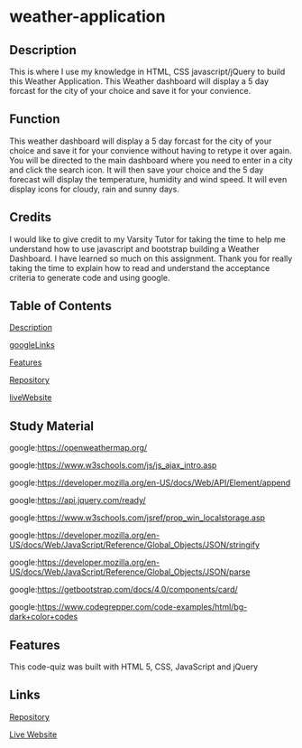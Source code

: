 # weather-application

## Description

This is where I use my knowledge in HTML, CSS javascript/jQuery to build this Weather Application. This Weather dashboard will display a 5 day forcast for the city of your choice and save it for your convience.

## Function

This weather dashboard will display a 5 day forcast for the city of your choice and save it for your convience without having to retype it over again. You will be directed to the main dashboard where you need to enter in a city and click the search icon.  It will then save your choice and the 5 day forecast will display the temperature, humidity and wind speed. It will even display icons for cloudy, rain and sunny days.

## Credits

I would like to give credit to my Varsity Tutor for taking the time to help me understand how to use javascript and bootstrap building a Weather Dashboard.  I have learned so much on this assignment. Thank you for really taking the time to explain how to read and understand the acceptance criteria to generate code and using google. 

## Table of Contents

[Description](#description)

[googleLinks](#googleLinks)

[Features](#features)

[Repository](https://github.com/jmoniz155/weather-application)

[liveWebsite](https://jmoniz155.github.io/weather-application/)


## Study Material

<a>google:<a href="#">https://openweathermap.org/

<a>google:<a href="#">https://www.w3schools.com/js/js_ajax_intro.asp

<a>google:<a href="#">https://developer.mozilla.org/en-US/docs/Web/API/Element/append

<a>google:<a href="#">https://api.jquery.com/ready/

<a>google:<a href="#">https://www.w3schools.com/jsref/prop_win_localstorage.asp

<a>google:<a href="#">https://developer.mozilla.org/en-US/docs/Web/JavaScript/Reference/Global_Objects/JSON/stringify

<a>google:<a href="#">https://developer.mozilla.org/en-US/docs/Web/JavaScript/Reference/Global_Objects/JSON/parse

<a>google:<a href="#">https://getbootstrap.com/docs/4.0/components/card/

<a>google:<a href="#">https://www.codegrepper.com/code-examples/html/bg-dark+color+codes

## Features
This code-quiz was built with HTML 5, CSS, JavaScript and jQuery

## Links
[Repository](https://github.com/jmoniz155/weather-application)

[Live Website](https://jmoniz155.github.io/weather-application/)


